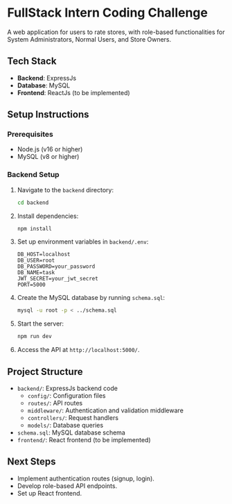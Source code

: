 # FullStack Intern Coding Challenge

A web application for users to rate stores, with role-based functionalities for System Administrators, Normal Users, and Store Owners.

## Tech Stack
- **Backend**: ExpressJs
- **Database**: MySQL
- **Frontend**: ReactJs (to be implemented)

## Setup Instructions

### Prerequisites
- Node.js (v16 or higher)
- MySQL (v8 or higher)

### Backend Setup
1. Navigate to the `backend` directory:
   ```bash
   cd backend
   ```
2. Install dependencies:
   ```bash
   npm install
   ```
3. Set up environment variables in `backend/.env`:
   ```
   DB_HOST=localhost
   DB_USER=root
   DB_PASSWORD=your_password
   DB_NAME=task
   JWT_SECRET=your_jwt_secret
   PORT=5000
   ```
4. Create the MySQL database by running `schema.sql`:
   ```bash
   mysql -u root -p < ../schema.sql
   ```
5. Start the server:
   ```bash
   npm run dev
   ```
6. Access the API at `http://localhost:5000/`.

## Project Structure
- `backend/`: ExpressJs backend code
  - `config/`: Configuration files
  - `routes/`: API routes
  - `middleware/`: Authentication and validation middleware
  - `controllers/`: Request handlers
  - `models/`: Database queries
- `schema.sql`: MySQL database schema
- `frontend/`: React frontend (to be implemented)

## Next Steps
- Implement authentication routes (signup, login).
- Develop role-based API endpoints.
- Set up React frontend.